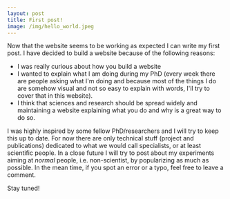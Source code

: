 ```yaml
---
layout: post
title: First post!
image: /img/hello_world.jpeg
---
```


Now that the website seems to be working as expected I can write my first post. I have decided to build a website because of the following reasons:
- I was really curious about how you build a website
- I wanted to explain what I am doing during my PhD (every week there are people asking what I'm doing and because most of the things I do are somehow visual and not so easy to explain with words, I'll try to cover that in this website).
- I think that sciences and research should be spread widely and maintaining a website explaining what you do and why is a great way to do so.

I was highly inspired by some fellow PhD/researchers and I will try to keep this up to date. For now there are only technical stuff (project and publications) dedicated to what we would call specialists, or at least scientific people. In a close future I will try to post about my experiments aiming at *normal* people, i.e. non-scientist, by popularizing as much as possible. In the mean time, if you spot an error or a typo, feel free to leave a comment.

Stay tuned!
